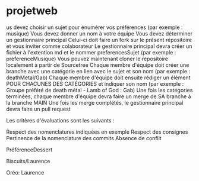 # projetweb


us devez choisir un sujet pour énumérer vos préférences (par exemple : musique)
Vous devez donner un nom à votre équipe
Vous devez déterminer un gestionnaire principal
Celui-ci doit faire un fork sur le présent répositoire et vous inviter comme colaborateur
Le gestionnaire principal devra créer un fichier à l'extention md et le nommer preferencesSujet (par exemple : preferenceMusique)
Vous pouvez maintenant cloner le repositoire localement à partir de Sourcetree
Chaque membre d'équipe doit créer une branche avec une catégorie en lien avec le sujet et son nom (par exemple : deathMetal/Gab)
Chaque membre d'équipe doit ensuite rédiger un élément POUR CHACUNES DES CATÉGORIES et indiquer son nom (par exemple : Groupe préféré de death métal - Lamb of God : Gab)
Une fois les catégories terminées, chaque membre d'équipe devra faire un merge de SA branche à la branche MAIN
Une fois les merge complétés, le gestionnaire principal devra faire un pull request

Les critères d'évaluations sont les suivants :

Respect des nomenclatures indiquées en exemple
Respect des consignes
Pertinence de la nomenclature des commits
Absence de conflit


PréférenceDessert

Biscuits/Laurence

Oréo: Laurence



